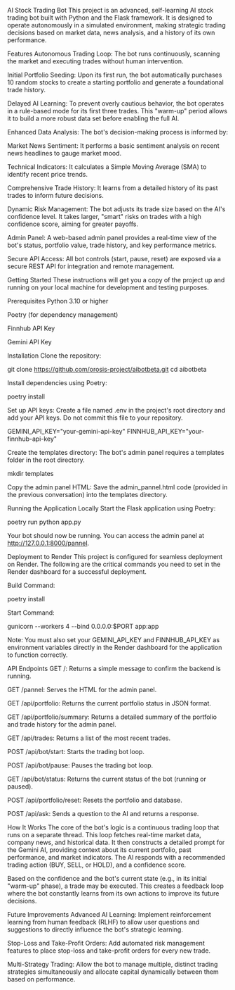 AI Stock Trading Bot
This project is an advanced, self-learning AI stock trading bot built with Python and the Flask framework. It is designed to operate autonomously in a simulated environment, making strategic trading decisions based on market data, news analysis, and a history of its own performance.

Features
Autonomous Trading Loop: The bot runs continuously, scanning the market and executing trades without human intervention.

Initial Portfolio Seeding: Upon its first run, the bot automatically purchases 10 random stocks to create a starting portfolio and generate a foundational trade history.

Delayed AI Learning: To prevent overly cautious behavior, the bot operates in a rule-based mode for its first three trades. This "warm-up" period allows it to build a more robust data set before enabling the full AI.

Enhanced Data Analysis: The bot's decision-making process is informed by:

Market News Sentiment: It performs a basic sentiment analysis on recent news headlines to gauge market mood.

Technical Indicators: It calculates a Simple Moving Average (SMA) to identify recent price trends.

Comprehensive Trade History: It learns from a detailed history of its past trades to inform future decisions.

Dynamic Risk Management: The bot adjusts its trade size based on the AI's confidence level. It takes larger, "smart" risks on trades with a high confidence score, aiming for greater payoffs.

Admin Panel: A web-based admin panel provides a real-time view of the bot's status, portfolio value, trade history, and key performance metrics.

Secure API Access: All bot controls (start, pause, reset) are exposed via a secure REST API for integration and remote management.

Getting Started
These instructions will get you a copy of the project up and running on your local machine for development and testing purposes.

Prerequisites
Python 3.10 or higher

Poetry (for dependency management)

Finnhub API Key

Gemini API Key

Installation
Clone the repository:

git clone https://github.com/orosis-project/aibotbeta.git
cd aibotbeta

Install dependencies using Poetry:

poetry install

Set up API keys:
Create a file named .env in the project's root directory and add your API keys. Do not commit this file to your repository.

GEMINI_API_KEY="your-gemini-api-key"
FINNHUB_API_KEY="your-finnhub-api-key"

Create the templates directory:
The bot's admin panel requires a templates folder in the root directory.

mkdir templates

Copy the admin panel HTML:
Save the admin_pannel.html code (provided in the previous conversation) into the templates directory.

Running the Application Locally
Start the Flask application using Poetry:

poetry run python app.py

Your bot should now be running. You can access the admin panel at http://127.0.0.1:8000/pannel.

Deployment to Render
This project is configured for seamless deployment on Render. The following are the critical commands you need to set in the Render dashboard for a successful deployment.

Build Command:

poetry install

Start Command:

gunicorn --workers 4 --bind 0.0.0.0:$PORT app:app

Note: You must also set your GEMINI_API_KEY and FINNHUB_API_KEY as environment variables directly in the Render dashboard for the application to function correctly.

API Endpoints
GET /: Returns a simple message to confirm the backend is running.

GET /pannel: Serves the HTML for the admin panel.

GET /api/portfolio: Returns the current portfolio status in JSON format.

GET /api/portfolio/summary: Returns a detailed summary of the portfolio and trade history for the admin panel.

GET /api/trades: Returns a list of the most recent trades.

POST /api/bot/start: Starts the trading bot loop.

POST /api/bot/pause: Pauses the trading bot loop.

GET /api/bot/status: Returns the current status of the bot (running or paused).

POST /api/portfolio/reset: Resets the portfolio and database.

POST /api/ask: Sends a question to the AI and returns a response.

How It Works
The core of the bot's logic is a continuous trading loop that runs on a separate thread. This loop fetches real-time market data, company news, and historical data. It then constructs a detailed prompt for the Gemini AI, providing context about its current portfolio, past performance, and market indicators. The AI responds with a recommended trading action (BUY, SELL, or HOLD), and a confidence score.

Based on the confidence and the bot's current state (e.g., in its initial "warm-up" phase), a trade may be executed. This creates a feedback loop where the bot constantly learns from its own actions to improve its future decisions.

Future Improvements
Advanced AI Learning: Implement reinforcement learning from human feedback (RLHF) to allow user questions and suggestions to directly influence the bot's strategic learning.

Stop-Loss and Take-Profit Orders: Add automated risk management features to place stop-loss and take-profit orders for every new trade.

Multi-Strategy Trading: Allow the bot to manage multiple, distinct trading strategies simultaneously and allocate capital dynamically between them based on performance.
